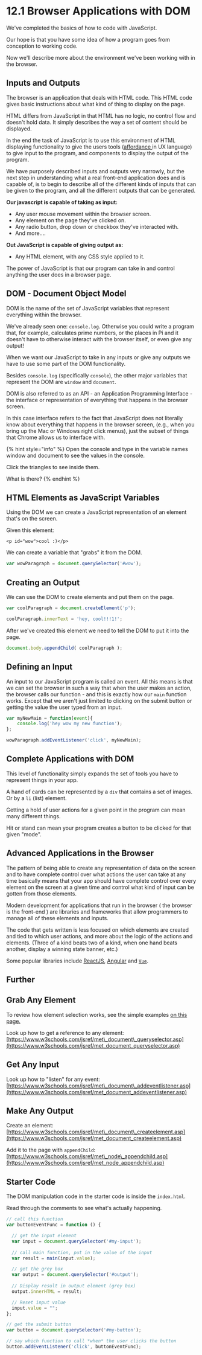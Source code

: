 # 12.1 Browser Applications with DOM

We've completed the basics of how to code with JavaScript.

Our hope is that you have some idea of how a program goes from conception to working code.

Now we'll describe more about the environment we've been working with in the browser.

## Inputs and Outputs

The browser is an application that deals with HTML code. This HTML code gives basic instructions about what kind of thing to display on the page.

HTML differs from JavaScript in that HTML has no logic, no control flow and doesn't hold data. It simply describes the way a set of content should be displayed.

In the end the task of JavaScript is to use this environment of HTML displaying functionality to give the users tools \([affordance ](https://uxplanet.org/ux-design-glossary-how-to-use-affordances-in-user-interfaces-393c8e9686e4)in UX language\) to give input to the program, and components to display the output of the program.

We have purposely described inputs and outputs very narrowly, but the next step in understanding what a real front-end application does and is capable of, is to begin to describe all of the different kinds of inputs that can be given to the program, and all the different outputs that can be generated.

**Our javascript is capable of taking as input:**

* Any user mouse movement within the browser screen.
* Any element on the page they've clicked on.
* Any radio button, drop down or checkbox they've interacted with.
* And more....

**Out JavaScript is capable of giving output as:**

* Any HTML element, with any CSS style applied to it. 

The power of JavaScript is that our program can take in and control anything the user does in a browser page.

## DOM - Document Object Model

DOM is the name of the set of JavaScript variables that represent everything within the browser.

We've already seen one: `console.log`. Otherwise you could write a program that, for example, calculates prime numbers, or the places in Pi and it doesn't have to otherwise interact with the browser itself, or even give any output!

When we want our JavaScript to take in any inputs or give any outputs we have to use some part of the DOM functionality.

Besides `console.log` \(specifically `console`\), the other major variables that represent the DOM are `window` and `document`.

DOM is also referred to as an API - an Application Programming Interface - the interface or representation of everything that happens in the browser screen. 

In this case interface refers to the fact that JavaScript does not literally know about everything that happens in the browser screen, \(e.g., when you bring up the Mac or Windows right click menus\), just the subset of things that Chrome allows us to interface with.  


{% hint style="info" %}
Open the console and type in the variable names window and document to see the values in the console.

Click the triangles to see inside them.

What is there?
{% endhint %}

## HTML Elements as JavaScript Variables

Using the DOM we can create a JavaScript representation of an element that's on the screen.

Given this element:

```markup
<p id="wow">cool :)</p>
```

We can create a variable that "grabs" it from the DOM.

```javascript
var wowParagraph = document.querySelector('#wow');
```

## Creating an Output

We can use the DOM to create elements and put them on the page.

```javascript
var coolParagraph = document.createElement('p');

coolParagraph.innerText = 'hey, cool!!!1!';
```

After we've created this element we need to tell the DOM to put it into the page.

```javascript
document.body.appendChild( coolParagraph );
```

## Defining an Input

An input to our JavaScript program is called an event. All this means is that we can set the browser in such a way that when the user makes an action, the browser calls our function - and this is exactly how our `main` function works. Except that we aren't just limited to clicking on the submit button or getting the value the user typed from an input.

```javascript
var myNewMain = function(event){
    console.log('hey wow my new function');
};

wowParagraph.addEventListener('click', myNewMain);
```

## Complete Applications with DOM

This level of functionality simply expands the set of tools you have to represent things in your app.

A hand of cards can be represented by a `div` that contains a set of images. Or by a `li` \(list\) element.

Getting a hold of user actions for a given point in the program can mean many different things.

Hit or stand can mean your program creates a button to be clicked for that given "mode".

## Advanced Applications in the Browser

The pattern of being able to create any representation of data on the screen and to have complete control over what actions the user can take at any time basically means that your app should have complete control over every element on the screen at a given time and control what kind of input can be gotten from those elements.

Modern development for applications that run in the browser \( the browser is the front-end \) are libraries and frameworks that allow programmers to manage all of these elements and inputs. 

The code that gets written is less focused on which elements are created and tied to which user actions, and more about the logic of the actions and elements. \(Three of a kind beats two of a kind, when one hand beats another, display a winning state banner, etc.\)

Some popular libraries include [ReactJS](https://reactjs.org/), [Angular](https://angular.io/) and [`Vue`](https://vuejs.org/).



## Further

## Grab Any Element

To review how element selection works, see the simple examples [on this page.](12.2-html-css-review.md)

Look up how to get a reference to any element: [https://www.w3schools.com/jsref/met\_document\_queryselector.asp](https://www.w3schools.com/jsref/met_document_queryselector.asp)

## Get Any Input

Look up how to "listen" for any event: [https://www.w3schools.com/jsref/met\_document\_addeventlistener.asp](https://www.w3schools.com/jsref/met_document_addeventlistener.asp)

## Make Any Output

Create an element: [https://www.w3schools.com/jsref/met\_document\_createelement.asp](https://www.w3schools.com/jsref/met_document_createelement.asp)

Add it to the page with `appendChild`: [https://www.w3schools.com/jsref/met\_node\_appendchild.asp](https://www.w3schools.com/jsref/met_node_appendchild.asp)

## Starter Code

The DOM manipulation code in the starter code is inside the `index.html`.

Read through the comments to see what's actually happening. 

```javascript
// call this function 
var buttonEventFunc = function () {

  // get the input element
  var input = document.querySelector('#my-input');
  
  // call main function, put in the value of the input
  var result = main(input.value);

  // get the grey box
  var output = document.querySelector('#output');
  
  // Display result in output element (grey box)
  output.innerHTML = result;

  // Reset input value
  input.value = "";
};

// get the submit button
var button = document.querySelector('#my-button');

// say which function to call *when* the user clicks the button
button.addEventListener('click', buttonEventFunc);
```



